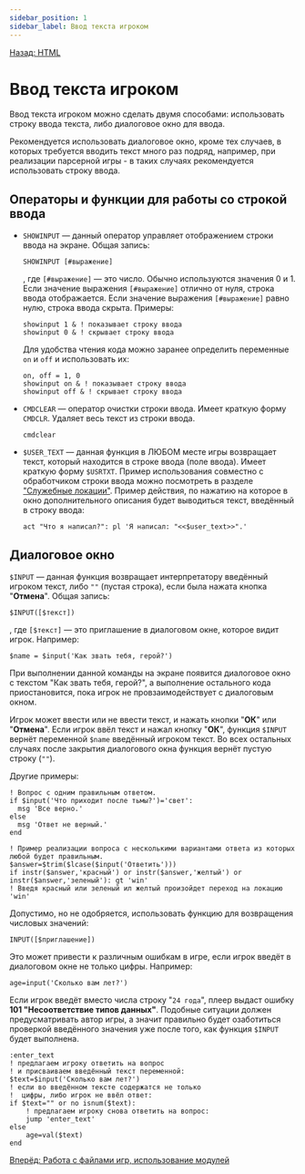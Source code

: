 ```yaml
---
sidebar_position: 1
sidebar_label: Ввод текста игроком
---
```

[Назад: HTML](../design/html)

# Ввод текста игроком

Ввод текста игроком можно сделать двумя способами: использовать строку ввода текста, либо диалоговое окно для ввода.

Рекомендуется использовать диалоговое окно, кроме тех случаев, в которых требуется вводить текст много раз подряд, например, при реализации парсерной игры - в таких случаях рекомендуется использовать строку ввода.

## Операторы и функции для работы со строкой ввода

* `SHOWINPUT` — данный оператор управляет отображением строки ввода на экране. Общая запись:
    ```qsp
    SHOWINPUT [#выражение]
    ```
    , где `[#выражение]` — это число. Обычно используются значения 0 и 1. Если значение выражения `[#выражение]` отлично от нуля, строка ввода отображается. Если значение выражения `[#выражение]` равно нулю, строка ввода скрыта. Примеры:
    ```qsp
    showinput 1 & ! показывает строку ввода
    showinput 0 & ! скрывает строку ввода
    ```
    Для удобства чтения кода можно заранее определить переменные `on` и `off` и использовать их:
    ```qsp
    on, off = 1, 0
    showinput on & ! показывает строку ввода
    showinput off & ! скрывает строку ввода
    ```

* `CMDCLEAR` — оператор очистки строки ввода. Имеет краткую форму `CMDCLR`. Удаляет весь текст из строки ввода.
    ```qsp
    cmdclear
    ```

* `$USER_TEXT` — данная функция в ЛЮБОМ месте игры возвращает текст, который находится в строке ввода (поле ввода). Имеет краткую форму `$USRTXT`. Пример использования совместно с обработчиком строки ввода можно посмотреть в разделе ["Служебные локации"](../programming/service_locations). Пример действия, по нажатию на которое в окно дополнительного описания будет выводиться текст, введённый в строку ввода:
    ```qsp
    act "Что я написал?": pl 'Я написал: "<<$user_text>>".'
    ```

## Диалоговое окно

`$INPUT` — данная функция возвращает интерпретатору введённый игроком текст, либо `""` (пустая строка), если была нажата кнопка "**Отмена**". Общая запись:

```qsp
$INPUT([$текст])
```

, где `[$текст]` — это приглашение в диалоговом окне, которое видит игрок. Например:

```qsp
$name = $input('Как звать тебя, герой?')
```

При выполнении данной команды на экране появится диалоговое окно с текстом "Как звать тебя, герой?", а выполнение остального кода приостановится, пока игрок не провзаимодействует с диалоговым окном.

Игрок может ввести или не ввести текст, и нажать кнопки "**ОК**" или "**Отмена**". Если игрок ввёл текст и нажал кнопку "**ОК**", функция `$INPUT` вернёт переменной `$name` введённый игроком текст. Во всех остальных случаях после закрытия диалогового окна функция вернёт пустую строку (`""`).

Другие примеры:

```qsp
! Вопрос с одним правильным ответом. 
if $input('Что приходит после тьмы?')='свет':
  msg 'Все верно.'
else
  msg 'Ответ не верный.'
end

! Пример реализации вопроса с несколькими вариантами ответа из которых любой будет правильным.
$answer=$trim($lcase($input('Ответить')))
if instr($answer,'красный') or instr($answer,'желтый') or instr($answer,'зеленый'): gt 'win'
! Введя красный или зеленый ил желтый произойдет переход на локацию 'win'
```

Допустимо, но не одобряется, использовать функцию для возвращения числовых значений:

```qsp
INPUT([$приглашение])
```

Это может привести к различным ошибкам в игре, если игрок введёт в диалоговом окне не только цифры. Например:

```qsp
age=input('Сколько вам лет?')
```

Если игрок введёт вместо числа строку "`24 года`", плеер выдаст ошибку **101 "Несоответствие типов данных"**. Подобные ситуации должен предусматривать автор игры, а значит правильно будет озаботиться проверкой введённого значения уже после того, как функция `$INPUT` будет выполнена.

```qsp
:enter_text
! предлагаем игроку ответить на вопрос
! и присваиваем введённый текст переменной:
$text=$input('Сколько вам лет?')
! если во введённом тексте содержатся не только
!  цифры, либо игрок не ввёл ответ:
if $text="" or no isnum($text):
    ! предлагаем игроку снова ответить на вопрос:
    jump 'enter_text'
else
    age=val($text)
end
```

[Вперёд: Работа с файлами игр, использование модулей](modules)
